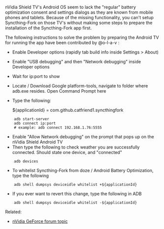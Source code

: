 nVidia Shield TV's Android OS seem to lack the "regular" battery optimization consent and settings dialogs as they are known from mobile phones and tablets. Because of the missing functionality, you can't setup Syncthing-Fork on those TV's without making some steps to prepare the installation of the Syncthing-Fork app first.

The following instructions to solve the problem by preparing the Android TV for running the app have been contributed by @o-l-a-v :

* Enable Developer options (rapidly tab build info inside Settings > About)
* Enable "USB debugging" and then "Network debugging" inside Developer options
* Wait for ip:port to show
* Locate / Download Google platform-tools, navigate to folder where adb.exe resides. Open Command Prompt here
* Type the following:

    ${applicationId} = com.github.catfriend1.syncthingfork

```
    adb start-server
    adb connect ip:port
    # example: adb connect 192.168.1.76:5555
```
* Enable "Allow Network debugging" on the prompt that pops up on the nVidia Shield Android TV
* Then type the following to check weather you are successfully connected. Should state one device, and "connected"
```
    adb devices
```
* To whitelist Syncthing-Fork from doze / Android Battery Optimization, type the following
```
    adb shell dumpsys deviceidle whitelist +${applicationId}
```
* If you ever want to revert this change, type the following in ADB
```
    adb shell dumpsys deviceidle whitelist -${applicationId}
```
Related:
- [nVidia GeForce forum topic](https://forums.geforce.com/default/topic/1092750)
